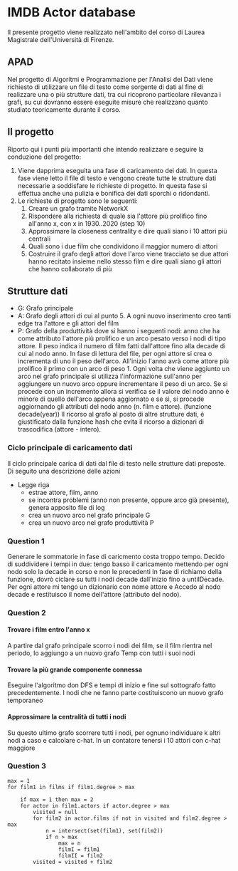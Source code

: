 # IMDB Actor database
Il presente progetto viene realizzato nell'ambito del corso di 
Laurea Magistrale dell'Università di Firenze. 
## APAD
Nel progetto di Algoritmi e Programmazione per l'Analisi dei Dati viene richiesto di utilizzare un file di testo come sorgente di dati al fine di realizzare una o più strutture dati, tra cui ricoprono particolare rilevanza i grafi, su cui dovranno essere eseguite misure che realizzano quanto studiato teoricamente durante il corso.

## Il progetto
Riporto qui i punti più importanti che intendo realizzare e seguire la conduzione del progetto:
1. Viene dapprima eseguita una fase di caricamento dei dati. In questa fase viene letto il file di testo e vengono create tutte le strutture dati necessarie a soddisfare le richieste di progetto. In questa fase si effettua anche una pulizia e bonifica dei dati sporchi o ridondanti.
2. Le richieste di progetto sono le seguenti:
   1. Creare un grafo tramite NetworkX
   2. Rispondere alla richiesta di quale sia l'attore più prolifico fino all'anno x, con x in 1930..2020 (step 10)
   3. Approssimare la closeness centrality e dire quali siano i 10 attori più centrali
   4. Quali sono i due film che condividono il maggior numero di attori
   5. Costruire il grafo degli attori dove l'arco viene tracciato se due attori hanno recitato insieme nello stesso film e dire quali siano gli attori che hanno collaborato di più
   
## Strutture dati
- G: Grafo principale
- A: Grafo degli attori di cui al punto 5. A ogni nuovo inserimento creo tanti edge tra l'attore e gli attori del film
- P: Grafo della produttività dove si hanno i seguenti nodi: anno che ha come attributo l'attore più prolifico e un arco pesato verso i nodi di tipo attore. Il peso indica il numero di film fatti dall'attore fino alla decade di cui al nodo anno. In fase di lettura del file, per ogni attore si crea o incrementa di uno il peso dell'arco. All'inizio l'anno avrà come attore più prolifico il primo con un arco di peso 1. Ogni volta che viene aggiunto un arco nel grafo principale si utilizza l'informazione sull'anno per aggiungere un nuovo arco oppure incrementare il peso di un arco. Se si procede con un incremento allora si verifica se il valore del nodo anno è minore di quello dell'arco appena aggiornato e se sì, si procede aggiornando gli attributi del nodo anno (n. film e attore). (funzione decade(year))
Il ricorso al grafo al posto di altre strutture dati, è giustificato dalla funzione hash che evita il ricorso a dizionari di trascodifica (attore - intero).

### Ciclo principale di caricamento dati
Il ciclo principale carica di dati dal file di testo nelle strutture dati preposte. Di seguito una descrizione delle azioni

- Legge riga
    - estrae attore, film, anno
    - se incontra problemi (anno non presente, oppure arco già presente), genera apposito file di log 
    - crea un nuovo arco nel grafo principale G
    - crea un nuovo arco nel grafo produttività P

### Question 1
Generare le sommatorie in fase di caricmento costa troppo tempo. Decido di suddividere i tempi in due: tengo basso il caricamento mettendo per ogni nodo solo la decade in corso e non le precedenti
In fase di richiamo della funzione, dovrò ciclare su tutti i nodi decade dall'inizio fino a untilDecade. Per ogni attore mi tengo un dizionario con nome attore e 
Accedo al nodo decade e restituisco il nome dell'attore (attributo del nodo).

### Question 2
#### Trovare i film entro l'anno x
A partire dal grafo principale scorro i nodi dei film, se il film rientra nel periodo, lo aggiungo a un nuovo grafo Temp con tutti i suoi nodi
#### Trovare la più grande componente connessa
Eseguire l'algoritmo don DFS e tempi di inizio e fine sul sottografo fatto precedentemente. I nodi che ne fanno parte costituiscono un nuovo grafo temporaneo
#### Approssimare la centralità di tutti i nodi
Su questo ultimo grafo scorrere tutti i nodi, per ognuno individuare k altri nodi a caso e calcolare c-hat. In un contatore tenersi i 10 attori con c-hat maggiore


### Question 3
```
max = 1
for film1 in films if film1.degree > max

    if max = 1 then max = 2
    for actor in film1.actors if actor.degree > max
        visited = null
        for film2 in actor.films if not in visited and film2.degree > max
            n = intersect(set(film1), set(film2))
            if n > max
                max = n
                filmI = film1
                filmII = film2
        visited = visited + film2

```
